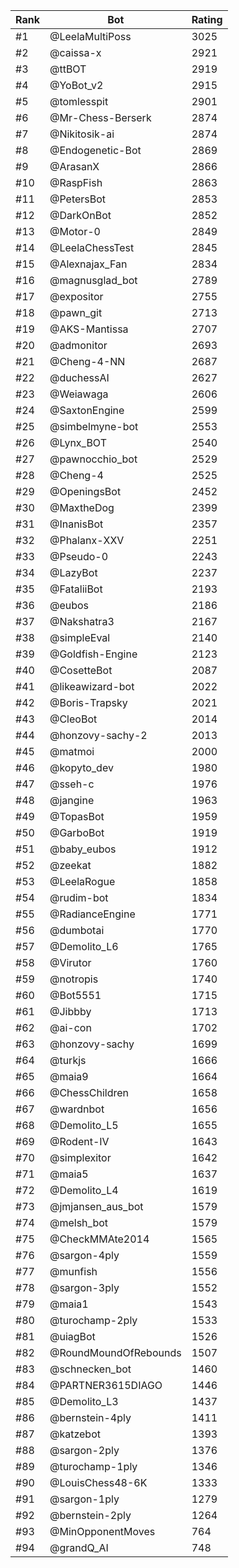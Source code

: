 Rank|Bot|Rating
---|---|---
#1|@LeelaMultiPoss|3025
#2|@caissa-x|2921
#3|@ttBOT|2919
#4|@YoBot_v2|2915
#5|@tomlesspit|2901
#6|@Mr-Chess-Berserk|2874
#7|@Nikitosik-ai|2874
#8|@Endogenetic-Bot|2869
#9|@ArasanX|2866
#10|@RaspFish|2863
#11|@PetersBot|2853
#12|@DarkOnBot|2852
#13|@Motor-0|2849
#14|@LeelaChessTest|2845
#15|@Alexnajax_Fan|2834
#16|@magnusglad_bot|2789
#17|@expositor|2755
#18|@pawn_git|2713
#19|@AKS-Mantissa|2707
#20|@admonitor|2693
#21|@Cheng-4-NN|2687
#22|@duchessAI|2627
#23|@Weiawaga|2606
#24|@SaxtonEngine|2599
#25|@simbelmyne-bot|2553
#26|@Lynx_BOT|2540
#27|@pawnocchio_bot|2529
#28|@Cheng-4|2525
#29|@OpeningsBot|2452
#30|@MaxtheDog|2399
#31|@InanisBot|2357
#32|@Phalanx-XXV|2251
#33|@Pseudo-0|2243
#34|@LazyBot|2237
#35|@FataliiBot|2193
#36|@eubos|2186
#37|@Nakshatra3|2167
#38|@simpleEval|2140
#39|@Goldfish-Engine|2123
#40|@CosetteBot|2087
#41|@likeawizard-bot|2022
#42|@Boris-Trapsky|2021
#43|@CleoBot|2014
#44|@honzovy-sachy-2|2013
#45|@matmoi|2000
#46|@kopyto_dev|1980
#47|@sseh-c|1976
#48|@jangine|1963
#49|@TopasBot|1959
#50|@GarboBot|1919
#51|@baby_eubos|1912
#52|@zeekat|1882
#53|@LeelaRogue|1858
#54|@rudim-bot|1834
#55|@RadianceEngine|1771
#56|@dumbotai|1770
#57|@Demolito_L6|1765
#58|@Virutor|1760
#59|@notropis|1740
#60|@Bot5551|1715
#61|@Jibbby|1713
#62|@ai-con|1702
#63|@honzovy-sachy|1699
#64|@turkjs|1666
#65|@maia9|1664
#66|@ChessChildren|1658
#67|@wardnbot|1656
#68|@Demolito_L5|1655
#69|@Rodent-IV|1643
#70|@simplexitor|1642
#71|@maia5|1637
#72|@Demolito_L4|1619
#73|@jmjansen_aus_bot|1579
#74|@melsh_bot|1579
#75|@CheckMMAte2014|1565
#76|@sargon-4ply|1559
#77|@munfish|1556
#78|@sargon-3ply|1552
#79|@maia1|1543
#80|@turochamp-2ply|1533
#81|@uiagBot|1526
#82|@RoundMoundOfRebounds|1507
#83|@schnecken_bot|1460
#84|@PARTNER3615DIAGO|1446
#85|@Demolito_L3|1437
#86|@bernstein-4ply|1411
#87|@katzebot|1393
#88|@sargon-2ply|1376
#89|@turochamp-1ply|1346
#90|@LouisChess48-6K|1333
#91|@sargon-1ply|1279
#92|@bernstein-2ply|1264
#93|@MinOpponentMoves|764
#94|@grandQ_AI|748
